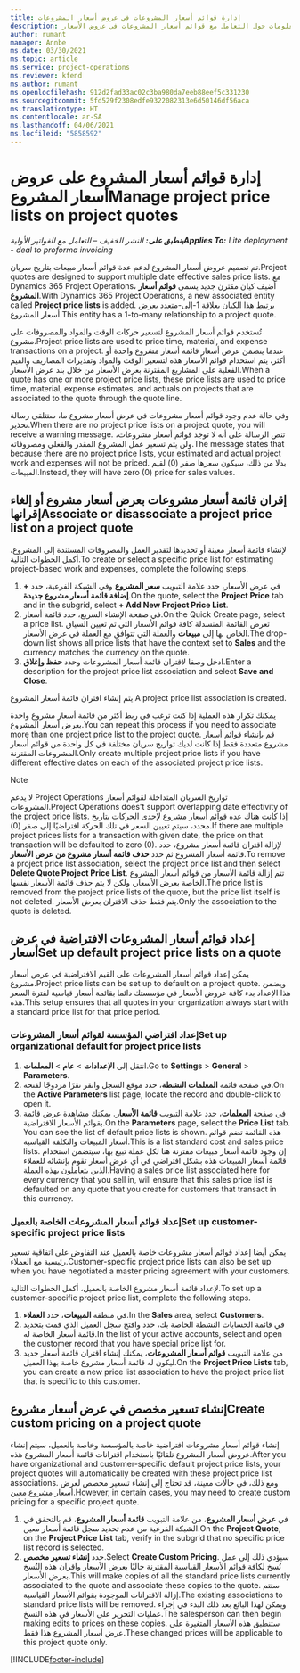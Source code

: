 ```yaml
---
title: إدارة قوائم أسعار المشروعات في عروض أسعار المشروعات
description: يوفر هذا الموضوع معلومات حول التعامل مع قوائم أسعار المشروعات في عروض الأسعار.
author: rumant
manager: Annbe
ms.date: 03/30/2021
ms.topic: article
ms.service: project-operations
ms.reviewer: kfend
ms.author: rumant
ms.openlocfilehash: 912d2fad33ac02c3ba980da7eeb88eef5c331230
ms.sourcegitcommit: 5fd529f2308edfe9322082313e6d50146df56aca
ms.translationtype: HT
ms.contentlocale: ar-SA
ms.lasthandoff: 04/06/2021
ms.locfileid: "5858592"
---
```

# <a name="manage-project-price-lists-on-project-quotes"></a><span data-ttu-id="b84d7-103">إدارة قوائم أسعار المشروع على عروض أسعار المشروع</span><span class="sxs-lookup"><span data-stu-id="b84d7-103">Manage project price lists on project quotes</span></span> 

<span data-ttu-id="b84d7-104">_**ينطبق على:** النشر الخفيف – التعامل مع الفواتير الأولية_</span><span class="sxs-lookup"><span data-stu-id="b84d7-104">_**Applies To:** Lite deployment - deal to proforma invoicing_</span></span>

<span data-ttu-id="b84d7-105">تم تصميم عروض أسعار المشروع لدعم عدة قوائم أسعار مبيعات بتاريخ سريان.</span><span class="sxs-lookup"><span data-stu-id="b84d7-105">Project quotes are designed to support multiple date effective sales price lists.</span></span> <span data-ttu-id="b84d7-106">مع Dynamics 365 Project Operations، أضيف كيان مقترن جديد يسمى **قوائم أسعار المشروع**.</span><span class="sxs-lookup"><span data-stu-id="b84d7-106">With Dynamics 365 Project Operations, a new associated entity called **Project price lists** is added.</span></span> <span data-ttu-id="b84d7-107">يرتبط هذا الكيان بعلاقة 1-إلى-متعدد بعرض أسعار المشروع.</span><span class="sxs-lookup"><span data-stu-id="b84d7-107">This entity has a 1-to-many relationship to a project quote.</span></span>

<span data-ttu-id="b84d7-108">تُستخدم قوائم أسعار المشروع لتسعير حركات الوقت والمواد والمصروفات على مشروع.</span><span class="sxs-lookup"><span data-stu-id="b84d7-108">Project price lists are used to price time, material, and expense transactions on a project.</span></span> <span data-ttu-id="b84d7-109">عندما يتضمن عرض أسعار قائمة أسعار مشروع واحدة أو أكثر، يتم استخدام قوائم الأسعار هذه لتسعير الوقت والمواد وتقديرات المصاريف والقيم الفعلية على المشاريع المقترنة بعرض الأسعار من خلال بند عرض الأسعار.</span><span class="sxs-lookup"><span data-stu-id="b84d7-109">When a quote has one or more project price lists, these price lists are used to price time, material, expense estimates, and actuals on projects that are associated to the quote through the quote line.</span></span>

<span data-ttu-id="b84d7-110">وفي حالة عدم وجود قوائم أسعار مشروعات في عرض أسعار مشروع ما، ستتلقى رسالة تحذير.</span><span class="sxs-lookup"><span data-stu-id="b84d7-110">When there are no project price lists on a project quote, you will receive a warning message.</span></span> <span data-ttu-id="b84d7-111">تنص الرسالة على أنه لا توجد قوائم أسعار مشروعات، ولن يتم تسعير عمل المشروع المقدر والفعلي ومصروفاته.</span><span class="sxs-lookup"><span data-stu-id="b84d7-111">The message states that because there are no project price lists, your estimated and actual project work and expenses will not be priced.</span></span> <span data-ttu-id="b84d7-112">بدلا من ذلك، سيكون سعرها صفر (0) لقيم المبيعات.</span><span class="sxs-lookup"><span data-stu-id="b84d7-112">Instead, they will have zero (0) price for sales values.</span></span>

## <a name="associate-or-disassociate-a-project-price-list-on-a-project-quote"></a><span data-ttu-id="b84d7-113">إقران قائمة أسعار مشروعات بعرض أسعار مشروع أو إلغاء إقرانها</span><span class="sxs-lookup"><span data-stu-id="b84d7-113">Associate or disassociate a project price list on a project quote</span></span>

<span data-ttu-id="b84d7-114">لإنشاء قائمة أسعار معينة أو تحديدها لتقدير العمل والمصروفات المستندة إلى المشروع، أكمل الخطوات التالية.</span><span class="sxs-lookup"><span data-stu-id="b84d7-114">To create or select a specific price list for estimating project-based work and expenses, complete the following steps.</span></span>

1. <span data-ttu-id="b84d7-115">في عرض الأسعار، حدد علامة التبويب **سعر المشروع** وفي الشبكة الفرعية، حدد **+ إضافة قائمة أسعار مشروع جديدة**.</span><span class="sxs-lookup"><span data-stu-id="b84d7-115">On the quote, select the **Project Price** tab and in the subgrid, select **+ Add New Project Price List**.</span></span>
2. <span data-ttu-id="b84d7-116">في صفحة الإنشاء السريع، حدد قائمة أسعار.</span><span class="sxs-lookup"><span data-stu-id="b84d7-116">On the Quick Create page, select a price list.</span></span> <span data-ttu-id="b84d7-117">تعرض القائمة المنسدلة كافة قوائم الأسعار التي تم تعيين السياق الخاص بها إلى **مبيعات** والعملة التي تتوافق مع العملة في عرض الأسعار.</span><span class="sxs-lookup"><span data-stu-id="b84d7-117">The drop-down list shows all price lists that have the context set to **Sales** and the currency matches the currency on the quote.</span></span>
4. <span data-ttu-id="b84d7-118">ادخل وصفا لاقتران قائمة أسعار المشروعات وحدد **حفظ وإغلاق**.</span><span class="sxs-lookup"><span data-stu-id="b84d7-118">Enter a description for the project price list association and select **Save and Close**.</span></span>

<span data-ttu-id="b84d7-119">يتم إنشاء اقتران قائمة أسعار المشروع.</span><span class="sxs-lookup"><span data-stu-id="b84d7-119">A project price list association is created.</span></span>

<span data-ttu-id="b84d7-120">يمكنك تكرار هذه العملية إذا كنت ترغب في ربط أكثر من قائمة أسعار مشروع واحدة بعرض أسعار المشروع.</span><span class="sxs-lookup"><span data-stu-id="b84d7-120">You can repeat this process if you need to associate more than one project price list to the project quote.</span></span> <span data-ttu-id="b84d7-121">قم بإنشاء قوائم أسعار مشروع متعددة فقط إذا كانت لديك تواريخ سريان مختلفة في كل واحدة من قوائم أسعار المشروعات المقترنة.</span><span class="sxs-lookup"><span data-stu-id="b84d7-121">Only create multiple project price lists if you have different effective dates on each of the associated project price lists.</span></span>

> [!NOTE]
> <span data-ttu-id="b84d7-122">لا يدعم Project Operations تواريخ السريان المتداخلة لقوائم أسعار المشروعات.</span><span class="sxs-lookup"><span data-stu-id="b84d7-122">Project Operations does't support overlapping date effectivity of the project price lists.</span></span> <span data-ttu-id="b84d7-123">إذا كانت هناك عده قوائم أسعار مشروع لإحدى الحركات بتاريخ محدد، سيتم تعيين السعر في تلك الحركة افتراضيًا إلى صفر (0).</span><span class="sxs-lookup"><span data-stu-id="b84d7-123">If there are multiple project prices lists for a transaction with given date, the price on that transaction will be defaulted to zero (0).</span></span>
<span data-ttu-id="b84d7-124">لإزالة اقتران قائمة أسعار مشروع، حدد  قائمة  أسعار المشروع ثم حدد **حذف  قائمة  أسعار مشروع من عرض الأسعار**.</span><span class="sxs-lookup"><span data-stu-id="b84d7-124">To remove a project price list association, select the project price list and then select **Delete Quote Project Price List**.</span></span> <span data-ttu-id="b84d7-125">تتم إزالة قائمة الأسعار من قوائم أسعار المشروع الخاصة بعرض الأسعار، ولكن لا يتم حذف قائمة الأسعار نفسها.</span><span class="sxs-lookup"><span data-stu-id="b84d7-125">The price list is removed from the project price lists of the quote, but the price list itself is not deleted.</span></span> <span data-ttu-id="b84d7-126">يتم فقط حذف الاقتران بعرض الأسعار.</span><span class="sxs-lookup"><span data-stu-id="b84d7-126">Only the association to the quote is deleted.</span></span>

## <a name="set-up-default-project-price-lists-on-a-quote"></a><span data-ttu-id="b84d7-127">إعداد قوائم أسعار المشروعات الافتراضية في عرض أسعار</span><span class="sxs-lookup"><span data-stu-id="b84d7-127">Set up default project price lists on a quote</span></span>

<span data-ttu-id="b84d7-128">يمكن إعداد قوائم أسعار المشروعات على القيم الافتراضية في عرض أسعار مشروع.</span><span class="sxs-lookup"><span data-stu-id="b84d7-128">Project price lists can be set up to default on a project quote.</span></span> <span data-ttu-id="b84d7-129">ويضمن هذا الإعداد بدء كافة عروض الأسعار في مؤسستك دائما بقائمة أسعار قياسية لفترة السعر هذه.</span><span class="sxs-lookup"><span data-stu-id="b84d7-129">This setup ensures that all quotes in your organization always start with a standard price list for that price period.</span></span>

### <a name="set-up-organizational-default-for-project-price-lists"></a><span data-ttu-id="b84d7-130">إعداد افتراضي المؤسسة لقوائم أسعار المشروعات</span><span class="sxs-lookup"><span data-stu-id="b84d7-130">Set up organizational default for project price lists</span></span>

1. <span data-ttu-id="b84d7-131">انتقل إلى **الإعدادات** > **عام** > **المعلمات**.</span><span class="sxs-lookup"><span data-stu-id="b84d7-131">Go to **Settings** > **General** > **Parameters**.</span></span>
2. <span data-ttu-id="b84d7-132">في صفحة قائمة **المعلمات النشطة**، حدد موقع السجل وانقر نقرًا مزدوجًا لفتحه.</span><span class="sxs-lookup"><span data-stu-id="b84d7-132">On the **Active Parameters** list page, locate the record and double-click to open it.</span></span> 
3. <span data-ttu-id="b84d7-133">في صفحة **المعلمات**، حدد علامة التبويب **قائمة الأسعار**. يمكنك مشاهدة عرض قائمة بقوائم الأسعار الافتراضية.</span><span class="sxs-lookup"><span data-stu-id="b84d7-133">On the **Parameters** page, select the **Price List** tab. You can see the list of default price lists is shown.</span></span> <span data-ttu-id="b84d7-134">هذه القائمة تضم قوائم أسعار المبيعات والتكلفة القياسية.</span><span class="sxs-lookup"><span data-stu-id="b84d7-134">This is a list standard cost and sales price lists.</span></span> <span data-ttu-id="b84d7-135">إن وجود قائمة أسعار مبيعات مقترنة هنا لكل عملة تبيع بها، سيتضمن استخدام قائمة أسعار المبيعات هذه بشكل افتراضي في أي عرض أسعار تقوم بإنشائه للعملاء الذين يتعاملون بهذه العملة.</span><span class="sxs-lookup"><span data-stu-id="b84d7-135">Having a sales price list associated here for every currency that you sell in, will ensure that this sales price list is defaulted on any quote that you create for customers that transact in this currency.</span></span>

### <a name="set-up-customer-specific-project-price-lists"></a><span data-ttu-id="b84d7-136">إعداد قوائم أسعار المشروعات الخاصة بالعميل</span><span class="sxs-lookup"><span data-stu-id="b84d7-136">Set up customer-specific project price lists</span></span>

<span data-ttu-id="b84d7-137">يمكن أيضا إعداد قوائم أسعار مشروعات خاصة بالعميل عند التفاوض على اتفاقية تسعير رئيسية مع العملاء.</span><span class="sxs-lookup"><span data-stu-id="b84d7-137">Customer-specific project price lists can also be set up when you have negotiated a master pricing agreement with your customers.</span></span>

<span data-ttu-id="b84d7-138">لإعداد قائمة أسعار مشروع الخاصة بالعميل، أكمل الخطوات التالية.</span><span class="sxs-lookup"><span data-stu-id="b84d7-138">To set up a customer-specific project price list, complete the following steps.</span></span>

1. <span data-ttu-id="b84d7-139">في منطقة **المبيعات**، حدد **العملاء**.</span><span class="sxs-lookup"><span data-stu-id="b84d7-139">In the **Sales** area, select **Customers**.</span></span>
2. <span data-ttu-id="b84d7-140">في قائمة الحسابات النشطة الخاصة بك، حدد وافتح سجل العميل الذي قمت بتحديد قائمة أسعار الخاصة له.</span><span class="sxs-lookup"><span data-stu-id="b84d7-140">In the list of your active accounts, select and open the customer record that you have special price list for.</span></span>
3. <span data-ttu-id="b84d7-141">من علامة التبويب **قوائم أسعار المشروعات**، يمكنك إنشاء اقتران قائمة أسعار جديد ليكون له قائمة أسعار مشروع خاصة بهذا العميل.</span><span class="sxs-lookup"><span data-stu-id="b84d7-141">On the **Project Price Lists** tab, you can create a new price list association to have the project price list that is specific to this customer.</span></span>

## <a name="create-custom-pricing-on-a-project-quote"></a><span data-ttu-id="b84d7-142">إنشاء تسعير مخصص في عرض أسعار مشروع</span><span class="sxs-lookup"><span data-stu-id="b84d7-142">Create custom pricing on a project quote</span></span>

<span data-ttu-id="b84d7-143">إنشاء قوائم أسعار مشروعات افتراضية خاصة بالمؤسسة وخاصة بالعميل، سيتم إنشاء عروض أسعار المشروع تلقائيًا باستخدام اقترانات قائمة أسعار المشروع هذه.</span><span class="sxs-lookup"><span data-stu-id="b84d7-143">After you have organizational and customer-specific default project price lists, your project quotes will automatically be created with these project price list associations.</span></span> <span data-ttu-id="b84d7-144">ومع ذلك، في حالات معينة، قد تحتاج إلى إنشاء تسعير مخصص لعرض أسعار مشروع معين.</span><span class="sxs-lookup"><span data-stu-id="b84d7-144">However, in certain cases, you may need to create custom pricing for a specific project quote.</span></span> 

1. <span data-ttu-id="b84d7-145">في **عرض أسعار المشروع**، من علامة التبويب **قائمة أسعار المشروع**، قم بالتحقق في الشبكة الفرعية من عدم تحديد سجل قائمة أسعار معين.</span><span class="sxs-lookup"><span data-stu-id="b84d7-145">On the **Project Quote**, on the **Project Price List** tab, verify in the subgrid that no specific price list record is selected.</span></span>
2. <span data-ttu-id="b84d7-146">حدد **إنشاء تسعير مخصص**.</span><span class="sxs-lookup"><span data-stu-id="b84d7-146">Select **Create Custom Pricing**.</span></span> <span data-ttu-id="b84d7-147">سيؤدي ذلك إلى عمل نُسخ لكافة قوائم الأسعار القياسية المقترنة حاليًا بعرض الأسعار واقران هذه النُسخ بعرض الأسعار.</span><span class="sxs-lookup"><span data-stu-id="b84d7-147">This will make copies of all the standard price lists currently associated to the quote and associate these copies to the quote.</span></span> <span data-ttu-id="b84d7-148">ستتم إزالة الاقترانات الموجودة بقوائم الأسعار القياسية.</span><span class="sxs-lookup"><span data-stu-id="b84d7-148">The existing associations to standard price lists will be removed.</span></span> <span data-ttu-id="b84d7-149">ويمكن لهذا البائع بعد ذلك البدء في إجراء عمليات التحرير على الأسعار في هذه النسخ.</span><span class="sxs-lookup"><span data-stu-id="b84d7-149">The salesperson can then begin making edits to prices on these copies.</span></span> <span data-ttu-id="b84d7-150">ستنطبق هذه الأسعار المتغيرة على عرض أسعار المشروع هذا فقط.</span><span class="sxs-lookup"><span data-stu-id="b84d7-150">These changed prices will be applicable to this project quote only.</span></span>


[!INCLUDE[footer-include](../../includes/footer-banner.md)]
